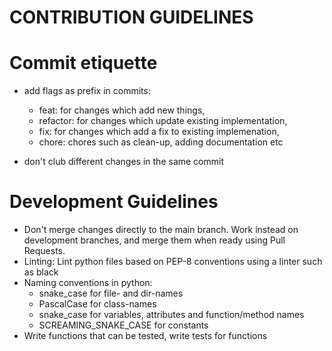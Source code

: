 CONTRIBUTION GUIDELINES
=======================

# Commit etiquette
* add flags as prefix in commits: 
  * feat: for changes which add new things, 
  * refactor: for changes which update existing implementation,
  * fix: for changes which add a fix to existing implemenation,
  * chore: chores such as clean-up, adding documentation etc

* don't club different changes in the same commit

# Development Guidelines
* Don't merge changes directly to the main branch. Work instead on development branches, and merge them when ready using Pull Requests.
* Linting: Lint python files based on PEP-8 conventions using a linter such as black
* Naming conventions in python:
  * snake_case for file- and dir-names
  * PascalCase for class-names
  * snake_case for variables, attributes and function/method names
  * SCREAMING_SNAKE_CASE for constants
* Write functions that can be tested, write tests for functions